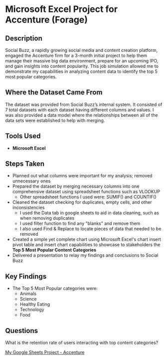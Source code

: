 <h1>Microsoft Excel Project for Accenture (Forage)</h1>

 ### 

<h2>Description</h2>
Social Buzz, a rapidly growing social media and content creation platform, engaged the Accenture firm for a 3-month initial project to help them manage their massive big data environment, prepare for an upcoming IPO, and gain insights into content popularity. This job simulation allowed me to demonstrate my capabilities in analyzing content data to identify the top 5 most popular categories.
<br />

<h2>Where the Dataset Came From</h2>

The dataset was provided from Social Buzz’s internal system. It consisted of 7 total datasets with each dataset having different columns and values. I was also provided a data model where the relationships between all of the data sets were established to help with merging. 

<h2>Tools Used</h2>

- <b>Microsoft Excel</b>

<h2>Steps Taken</h2>

- Planned out what columns were important for my analysis; removed unnecessary ones
- Prepared the dataset by merging necessary columns into one comprehensive dataset using spreadsheet functions such as VLOOKUP
  - Other spreadsheet functions I used were: SUMIF() and COUNTIF()
- Cleaned the dataset checking for duplicates, empty cells, and other inconsistencies
   - I used the Data tab in google sheets to aid in data cleaning, such as when removing duplicates
   - I used filter function to find any "blanks" and remove them
   - I also used Find & Replace to locate pieces of data that needed to be removed
- Created a simple yet complete chart using Microsoft Excel's chart insert pivot table and insert chart capabilities to showcase to stakeholders the <b>Top 5 Most Popular Content Categories</b>
- Delivered a presentation to relay my findings and conclusions to Social Buzz
  

<h2>Key Findings</h2>

- The Top 5 Most Popular categories were:
   - Animals
   - Science
   - Healthy Eating
   - Technology
   - Food

<h2>Questions</h2>

What is the retention rate of users interacting with top content categories?

[My Google Sheets Project - Accenture](https://docs.google.com/spreadsheets/d/1Xqm1vNr41weuZdvTJCgig5_SIrxFqZ1SGtIcS3InElY/edit?usp=sharing)
